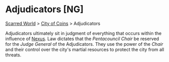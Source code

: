 # Adjudicators [NG]
[Scarred World](./scarred-world.md) > [City of Coins](./city-of-coins.md) > Adjudicators

Adjudicators ultimately sit in judgment of everything that occurs within the influence of [Nexus](./city-of-coins.md). Law dictates that the *Pentacouncil Chair* be reserved for the *Judge General* of the Adjudicators. They use the power of the *Chair* and their control over the city's martial resources to protect the city from all threats.